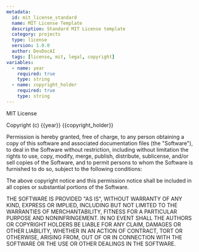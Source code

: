 ```yaml
---
metadata:
  id: mit_license_standard
  name: MIT License Template
  description: Standard MIT License template
  category: projects
  type: license
  version: 1.0.0
  author: DevDocAI
  tags: [license, mit, legal, copyright]
variables:
  - name: year
    required: true
    type: string
  - name: copyright_holder
    required: true
    type: string
---
```


MIT License

Copyright (c) {{year}} {{copyright_holder}}

Permission is hereby granted, free of charge, to any person obtaining a copy
of this software and associated documentation files (the "Software"), to deal
in the Software without restriction, including without limitation the rights
to use, copy, modify, merge, publish, distribute, sublicense, and/or sell
copies of the Software, and to permit persons to whom the Software is
furnished to do so, subject to the following conditions:

The above copyright notice and this permission notice shall be included in all
copies or substantial portions of the Software.

THE SOFTWARE IS PROVIDED "AS IS", WITHOUT WARRANTY OF ANY KIND, EXPRESS OR
IMPLIED, INCLUDING BUT NOT LIMITED TO THE WARRANTIES OF MERCHANTABILITY,
FITNESS FOR A PARTICULAR PURPOSE AND NONINFRINGEMENT. IN NO EVENT SHALL THE
AUTHORS OR COPYRIGHT HOLDERS BE LIABLE FOR ANY CLAIM, DAMAGES OR OTHER
LIABILITY, WHETHER IN AN ACTION OF CONTRACT, TORT OR OTHERWISE, ARISING FROM,
OUT OF OR IN CONNECTION WITH THE SOFTWARE OR THE USE OR OTHER DEALINGS IN THE
SOFTWARE.

